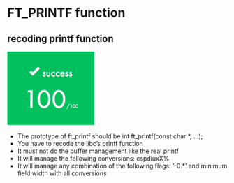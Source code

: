 # FT_PRINTF function
## recoding printf function
![Result](/img/result.png)

* The prototype of ft_printf should be int ft_printf(const char *, ...);
* You have to recode the libc’s printf function
* It must not do the buffer management like the real printf
* It will manage the following conversions: cspdiuxX%
* It will manage any combination of the following flags: ’-0.*’ and minimum field width with all conversions